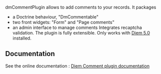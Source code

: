 dmCommentPlugin allows to add comments to your records.
It packages
- a Doctrine behaviour, "DmCommentable"
- two front widgets: "Form" and "Page comments"
- an admin interface to manage comments
Integrates recaptcha validation.
The plugin is fully extensible. Only works with [Diem 5.0](http://diem-project.org/) installed.

Documentation
-------------

See the online documentation : [Diem Comment plugin documentation](http://diem-project.org/plugins/dmcommentplugin)
